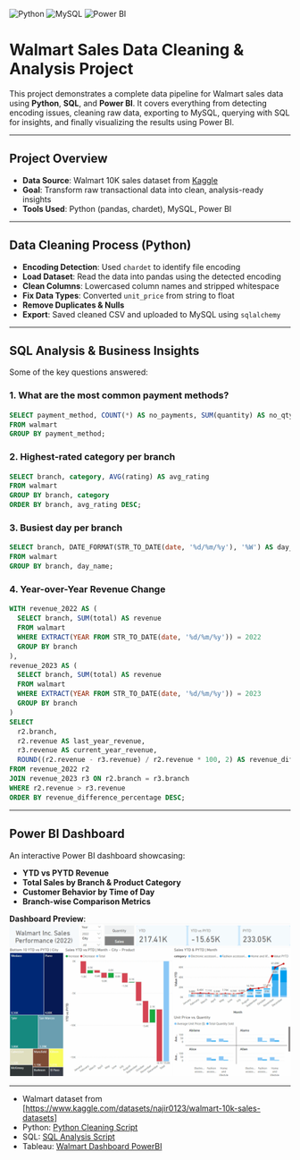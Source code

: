 ![Python](https://img.shields.io/badge/Python-3776AB.svg?style=for-the-badge&logo=Python&logoColor=white)
![MySQL](https://img.shields.io/badge/mysql-%2300f.svg?style=for-the-badge&logo=mysql&logoColor=white)
![Power BI](https://img.shields.io/badge/power_bi-F2C811?style=for-the-badge&logo=powerbi&logoColor=black)

#  Walmart Sales Data Cleaning & Analysis Project

This project demonstrates a complete data pipeline for Walmart sales data using **Python**, **SQL**, and **Power BI**. It covers everything from detecting encoding issues, cleaning raw data, exporting to MySQL, querying with SQL for insights, and finally visualizing the results using Power BI.

---

##  Project Overview

- **Data Source**: Walmart 10K sales dataset from [Kaggle](https://www.kaggle.com/datasets/najir0123/walmart-10k-sales-datasets)
- **Goal**: Transform raw transactional data into clean, analysis-ready insights
- **Tools Used**: Python (pandas, chardet), MySQL, Power BI

---

##  Data Cleaning Process (Python)

-  **Encoding Detection**: Used `chardet` to identify file encoding  
-  **Load Dataset**: Read the data into pandas using the detected encoding  
-  **Clean Columns**: Lowercased column names and stripped whitespace  
-  **Fix Data Types**: Converted `unit_price` from string to float  
-  **Remove Duplicates & Nulls**  
-  **Export**: Saved cleaned CSV and uploaded to MySQL using `sqlalchemy`

---

##  SQL Analysis & Business Insights

Some of the key questions answered:

###  1. What are the most common payment methods?
```sql
SELECT payment_method, COUNT(*) AS no_payments, SUM(quantity) AS no_qty_sold
FROM walmart
GROUP BY payment_method;
```

###  2. Highest-rated category per branch
```sql
SELECT branch, category, AVG(rating) AS avg_rating
FROM walmart
GROUP BY branch, category
ORDER BY branch, avg_rating DESC;
```

###  3. Busiest day per branch
```sql
SELECT branch, DATE_FORMAT(STR_TO_DATE(date, '%d/%m/%y'), '%W') AS day_name, COUNT(*) AS no_transactions
FROM walmart
GROUP BY branch, day_name;
```

###  4. Year-over-Year Revenue Change
```sql
WITH revenue_2022 AS (
  SELECT branch, SUM(total) AS revenue
  FROM walmart
  WHERE EXTRACT(YEAR FROM STR_TO_DATE(date, '%d/%m/%y')) = 2022
  GROUP BY branch
),
revenue_2023 AS (
  SELECT branch, SUM(total) AS revenue
  FROM walmart
  WHERE EXTRACT(YEAR FROM STR_TO_DATE(date, '%d/%m/%y')) = 2023
  GROUP BY branch
)
SELECT 
  r2.branch,
  r2.revenue AS last_year_revenue,
  r3.revenue AS current_year_revenue,
  ROUND((r2.revenue - r3.revenue) / r2.revenue * 100, 2) AS revenue_difference_percentage
FROM revenue_2022 r2
JOIN revenue_2023 r3 ON r2.branch = r3.branch
WHERE r2.revenue > r3.revenue
ORDER BY revenue_difference_percentage DESC;
```

---

##  Power BI Dashboard

An interactive Power BI dashboard showcasing:

- **YTD vs PYTD Revenue**
- **Total Sales by Branch & Product Category**
- **Customer Behavior by Time of Day**
- **Branch-wise Comparison Metrics**

 **Dashboard Preview**:  
![Dashboard](https://github.com/kChe626/Walmart/blob/main/Walmart%20Power%20Bi%20Dashboard.gif)

---



- Walmart dataset from [https://www.kaggle.com/datasets/najir0123/walmart-10k-sales-datasets]
- Python: [Python Cleaning Script](https://github.com/kChe626/Walmart/blob/main/walmart_python_cleaned_data.ipynbx)
- SQL: [SQL Analysis Script](https://github.com/kChe626/Walmart/blob/main/walmart_sql_analysis.sql)
- Tableau: [Walmart Dashboard PowerBI](https://github.com/kChe626/Walmart/blob/main/Walmart_Dashboard.pbix)
